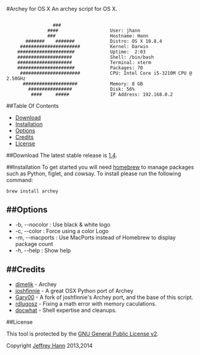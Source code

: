 #Archey for OS X
An archey script for OS X.

```

                 ###
               ####                   User: jhann
               ###                    Hostname: Hann
       #######    #######             Distro: OS X 10.8.4
     ######################           Kernel: Darwin
    #####################             Uptime:  2:03
    ####################              Shell: /bin/bash
    ####################              Terminal: xterm
    #####################             Packages: 70
     ######################           CPU: Intel Core i5-3210M CPU @ 2.50GHz
      ####################            Memory: 8 GB
        ################              Disk: 56%
         ####     #####               IP Address: 192.168.0.2
```

##Table Of Contents
* [Download](#download)
* [Installation](#installation)
* [Options](#options)
* [Credits](#credits)
* [License](#license)

##Download
The latest stable release is [1.4](https://github.com/obihann/archey-osx/archive/1.4.tar.gz).

##Installation
To get started you will need [homebrew](http://brew.sh/) to manage packages such as Python, figlet, and cowsay. To install please run the following command:

```
brew install archey
```

##Options
------------
* -b,  --nocolor : Use black & white logo
* -c,  --color   : Force using a color Logo
* -m,  --macports : Use MacPorts instead of Homebrew to display package count
* -h,  --help : Show help


##Credits
------
* [djmelik](https://github.com/djmelik/archey) - Archey
* [joshfinnie](https://github.com/joshfinnie/archey-osx) - A great OSX Python port of Archey
* [Gary00](https://github.com/Gary00/archey-osx) - A fork of joshfinnie's Archey port, and the base of this script.
* [rdlugosz](https://github.com/rdlugosz) - Fixing a math error with memory caculations.
* [docwhat](https://github.com/docwhat) - Shell expertise and cleanups.

##License

This tool is protected by the [GNU General Public License v2](http://www.gnu.org/licenses/gpl-2.0.html).

Copyright [Jeffrey Hann](http://jeffreyhann.ca/) 2013,2014
